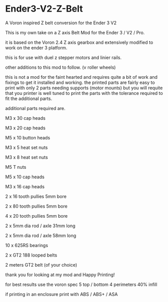 # Ender3-V2-Z-Belt
 A Voron inspired Z belt conversion for the Ender 3 V2

 

This is my own take on a Z axis Belt Mod for the Ender 3 / V2 / Pro.

it is based on the Voron 2.4 Z axis gearbox and extensively modified to work on the ender 3 platform.

this is for use with duel z stepper motors and linier rails.

other additions to this mod to follow. (v roller wheels)

this is not a mod for the faint hearted and requires quite a bit of work and fixings to get it installed and working. the printed parts are fairly easy to print with only 2 parts needing supports (motor mounts) but you will requite that you printer is well tuned to print the parts with the tolerance required to fit the additional parts.

additional parts required are.

M3 x 30 cap heads

M3 x 20 cap heads

M5 x 10 button heads

M3 x 5 heat set nuts

M3 x 8 heat set nuts

M5 T nuts

M5 x 10 cap heads

M3 x 16 cap heads

2 x 16 tooth pullies 5mm bore

2 x 80 tooth pullies 5mm bore

4 x 20 tooth pullies 5mm bore

2 x 5mm dia rod / axle 31mm long

2 x 5mm dia rod / axle 58mm long

10 x 625RS bearings

2 x GT2 188 looped belts

2 meters GT2 belt (of your choice)

thank you for looking at my mod and Happy Printing!

 
for best results use the voron spec
5 top / bottom
4 perimeters
40% infill

if printing in an enclosure print with ABS / ABS+ / ASA